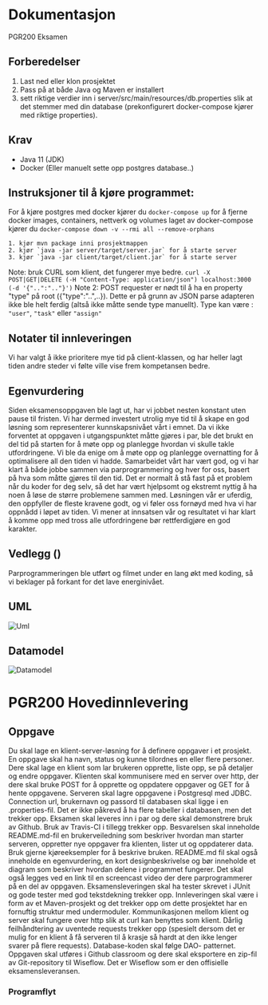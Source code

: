 # Dokumentasjon
PGR200 Eksamen

## Forberedelser
1. Last ned eller klon prosjektet
2. Pass på at både Java og Maven er installert
4. sett riktige verdier inn i server/src/main/resources/db.properties slik at det stemmer med din database (prekonfigurert docker-compose kjører med riktige properties).

## Krav
* Java 11 (JDK)
* Docker (Eller manuelt sette opp postgres database..)
    
## Instruksjoner til å kjøre programmet:
For å kjøre postgres med docker kjører du
`docker-compose up`
for å fjerne docker images, containers, nettverk og volumes laget av docker-compose kjører du
`docker-compose down -v --rmi all --remove-orphans`

```
1. kjør mvn package inni prosjektmappen
2. kjør `java -jar server/target/server.jar` for å starte server
3. kjør `java -jar client/target/client.jar` for å starte server
``` 

Note: bruk CURL som klient, det fungerer mye bedre.
`curl -X POST|GET|DELETE (-H "Content-Type: application/json") localhost:3000 (-d '{"..":".."}')`
Note 2: POST requester er nødt til å ha en property "type" på root ({"type":"..",..}). Dette er på grunn av JSON parse adapteren ikke ble helt ferdig (altså ikke måtte sende type manuellt).
Type kan være : `"user"`, `"task"` eller `"assign"`

## Notater til innleveringen
Vi har valgt å ikke prioritere mye tid på client-klassen, og har heller lagt tiden andre steder vi følte ville vise
frem kompetansen bedre.


## Egenvurdering
Siden eksamensoppgaven ble lagt ut, har vi jobbet nesten konstant uten pause til fristen. Vi har dermed investert utrolig mye tid til å skape en god løsning som representerer
kunnskapsnivået vårt i emnet. Da vi ikke forventet at oppgaven i utgangspunktet måtte gjøres i par, ble det brukt en del tid på starten for å møte opp og planlegge hvordan
vi skulle takle utfordringene. Vi ble da enige om å møte opp og  planlegge overnatting for å optimalisere all den tiden vi hadde. Samarbeidet vårt har vært god, 
og vi har klart å både jobbe sammen via parprogrammering og hver for oss, basert på hva som måtte gjøres til den tid.
Det er normalt å stå fast på et problem når du koder for deg selv, så det har vært hjelpsomt og ekstremt nyttig å ha noen å løse de større problemene sammen med. 
Løsningen vår er uferdig, den oppfyller de fleste kravene godt, og vi føler oss fornøyd med hva vi har oppnådd i løpet av tiden.
Vi mener at innsatsen vår og resultatet vi har klart å komme opp med tross alle utfordringene bør rettferdigjøre en god karakter.


## Vedlegg ()
Parprogrammeringen ble utført og filmet under en lang økt med koding, så vi beklager på forkant for det 
lave energinivået.

## UML
![Uml](doc/UML.png)

## Datamodel
![Datamodel](doc/datamodel.png)


# PGR200 Hovedinnlevering

## Oppgave

Du skal lage en klient-server-løsning for å definere oppgaver i et prosjekt. En oppgave skal
ha navn, status og kunne tilordnes en eller flere personer. Dere skal lage en klient som lar
brukeren opprette, liste opp, se på detaljer og endre oppgaver. Klienten skal kommunisere
med en server over http, der dere skal bruke POST for å opprette og oppdatere oppgaver og
GET for å hente oppgavene. Serveren skal lagre oppgavene i Postgresql med JDBC.
Connection url, brukernavn og passord til databasen skal ligge i en .properties-fil. Det er ikke
påkrevd å ha flere tabeller i databasen, men det trekker opp.
Eksamen skal leveres inn i par og dere skal demonstrere bruk av Github. Bruk av Travis-CI i
tillegg trekker opp. Besvarelsen skal inneholde README.md-fil en brukerveiledning som
beskriver hvordan man starter serveren, oppretter nye oppgaver fra klienten, lister ut og
oppdaterer data. Bruk gjerne kjøreeksempler for å beskrive bruken. README.md fil skal
også inneholde en egenvurdering, en kort designbeskrivelse og bør inneholde et diagram
som beskriver hvordan delene i programmet fungerer. Det skal også legges ved en link til en
screencast video der dere parprogrammerer på en del av oppgaven.
Eksamensleveringen skal ha tester skrevet i JUnit og gode tester med god tekstdekning
trekker opp. Innleveringen skal være i form av et Maven-prosjekt og det trekker opp om dette
prosjektet har en fornuftig struktur med undermoduler. Kommunikasjonen mellom klient og
server skal fungere over http slik at curl kan benyttes som klient. Dårlig feilhåndtering av
uventede requests trekker opp (spesielt dersom det er mulig for en klient å få serveren til å
krasje så hardt at den ikke lenger svarer på flere requests). Database-koden skal følge DAO-
patternet.
Oppgaven skal utføres i Github classroom og dere skal eksportere en zip-fil av Git-repository
til Wiseflow. Det er Wiseflow som er den offisielle eksamensleveransen.

### Programflyt






